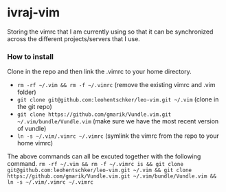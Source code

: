 # ivraj-vim
Storing the vimrc that I am currently using so that it can be synchronized 
across the different projects/servers that I use.


### How to install
Clone in the repo and then link the .vimrc to your home directory.
* ```rm -rf ~/.vim && rm -f ~/.vimrc``` (remove the existing vimrc and .vim folder)
* ```git clone git@github.com:leohentschker/leo-vim.git ~/.vim``` (clone in the git repo)
* ```git clone https://github.com/gmarik/Vundle.vim.git ~/.vim/bundle/Vundle.vim``` (make sure we have the most recent version of vundle)
* ```ln -s ~/.vim/.vimrc ~/.vimrc``` (symlink the vimrc from the repo to your home vimrc)

The above commands can all be excuted together with the following command. 
```rm -rf ~/.vim && rm -f ~/.vimrc is && git clone git@github.com:leohentschker/leo-vim.git ~/.vim && git clone https://github.com/gmarik/Vundle.vim.git ~/.vim/bundle/Vundle.vim && ln -s ~/.vim/.vimrc ~/.vimrc```
